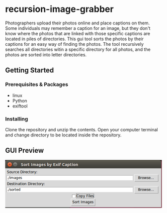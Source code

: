 # recursion-image-grabber

Photographers upload their photos online and place captions on them. Some individuals may remember a caption for an image, but they don't know where the photos that are linked with those specific captions are located in piles of directories. This gui tool sorts the photos by their captions for an easy way of finding the photos. The tool recursively searches all directories witin a specific directory for all photos, and the photos are sorted into letter directories.  

## Getting Started

### Prerequisites & Packages

* linux
* Python
* exiftool

### Installing

Clone the repository and unzip the contents. Open your computer terminal and change directory to be located inside the repository.

## GUI Preview  


![alt text](https://github.com/glennsvel90/recursion-image-grabber/blob/master/gui_preview.PNG "GUI Preview")

